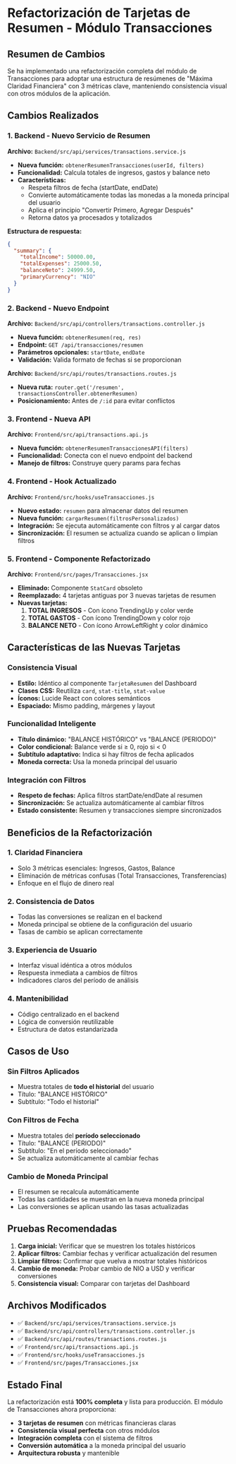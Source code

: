 # Refactorización de Tarjetas de Resumen - Módulo Transacciones

## Resumen de Cambios

Se ha implementado una refactorización completa del módulo de Transacciones para adoptar una estructura de resúmenes de "Máxima Claridad Financiera" con 3 métricas clave, manteniendo consistencia visual con otros módulos de la aplicación.

## Cambios Realizados

### 1. Backend - Nuevo Servicio de Resumen

**Archivo:** `Backend/src/api/services/transactions.service.js`

- **Nueva función:** `obtenerResumenTransacciones(userId, filters)`
- **Funcionalidad:** Calcula totales de ingresos, gastos y balance neto
- **Características:**
  - Respeta filtros de fecha (startDate, endDate)
  - Convierte automáticamente todas las monedas a la moneda principal del usuario
  - Aplica el principio "Convertir Primero, Agregar Después"
  - Retorna datos ya procesados y totalizados

**Estructura de respuesta:**
```json
{
  "summary": {
    "totalIncome": 50000.00,
    "totalExpenses": 25000.50,
    "balanceNeto": 24999.50,
    "primaryCurrency": "NIO"
  }
}
```

### 2. Backend - Nuevo Endpoint

**Archivo:** `Backend/src/api/controllers/transactions.controller.js`

- **Nueva función:** `obtenerResumen(req, res)`
- **Endpoint:** `GET /api/transacciones/resumen`
- **Parámetros opcionales:** `startDate`, `endDate`
- **Validación:** Valida formato de fechas si se proporcionan

**Archivo:** `Backend/src/api/routes/transactions.routes.js`

- **Nueva ruta:** `router.get('/resumen', transactionsController.obtenerResumen)`
- **Posicionamiento:** Antes de `/:id` para evitar conflictos

### 3. Frontend - Nueva API

**Archivo:** `Frontend/src/api/transactions.api.js`

- **Nueva función:** `obtenerResumenTransaccionesAPI(filters)`
- **Funcionalidad:** Conecta con el nuevo endpoint del backend
- **Manejo de filtros:** Construye query params para fechas

### 4. Frontend - Hook Actualizado

**Archivo:** `Frontend/src/hooks/useTransacciones.js`

- **Nuevo estado:** `resumen` para almacenar datos del resumen
- **Nueva función:** `cargarResumen(filtrosPersonalizados)`
- **Integración:** Se ejecuta automáticamente con filtros y al cargar datos
- **Sincronización:** El resumen se actualiza cuando se aplican o limpian filtros

### 5. Frontend - Componente Refactorizado

**Archivo:** `Frontend/src/pages/Transacciones.jsx`

- **Eliminado:** Componente `StatCard` obsoleto
- **Reemplazado:** 4 tarjetas antiguas por 3 nuevas tarjetas de resumen
- **Nuevas tarjetas:**
  1. **TOTAL INGRESOS** - Con ícono TrendingUp y color verde
  2. **TOTAL GASTOS** - Con ícono TrendingDown y color rojo  
  3. **BALANCE NETO** - Con ícono ArrowLeftRight y color dinámico

## Características de las Nuevas Tarjetas

### Consistencia Visual
- **Estilo:** Idéntico al componente `TarjetaResumen` del Dashboard
- **Clases CSS:** Reutiliza `card`, `stat-title`, `stat-value`
- **Íconos:** Lucide React con colores semánticos
- **Espaciado:** Mismo padding, márgenes y layout

### Funcionalidad Inteligente
- **Título dinámico:** "BALANCE HISTÓRICO" vs "BALANCE (PERIODO)"
- **Color condicional:** Balance verde si ≥ 0, rojo si < 0
- **Subtítulo adaptativo:** Indica si hay filtros de fecha aplicados
- **Moneda correcta:** Usa la moneda principal del usuario

### Integración con Filtros
- **Respeto de fechas:** Aplica filtros startDate/endDate al resumen
- **Sincronización:** Se actualiza automáticamente al cambiar filtros
- **Estado consistente:** Resumen y transacciones siempre sincronizados

## Beneficios de la Refactorización

### 1. **Claridad Financiera**
- Solo 3 métricas esenciales: Ingresos, Gastos, Balance
- Eliminación de métricas confusas (Total Transacciones, Transferencias)
- Enfoque en el flujo de dinero real

### 2. **Consistencia de Datos**
- Todas las conversiones se realizan en el backend
- Moneda principal se obtiene de la configuración del usuario
- Tasas de cambio se aplican correctamente

### 3. **Experiencia de Usuario**
- Interfaz visual idéntica a otros módulos
- Respuesta inmediata a cambios de filtros
- Indicadores claros del período de análisis

### 4. **Mantenibilidad**
- Código centralizado en el backend
- Lógica de conversión reutilizable
- Estructura de datos estandarizada

## Casos de Uso

### Sin Filtros Aplicados
- Muestra totales de **todo el historial** del usuario
- Título: "BALANCE HISTÓRICO"
- Subtítulo: "Todo el historial"

### Con Filtros de Fecha
- Muestra totales del **período seleccionado**
- Título: "BALANCE (PERIODO)"
- Subtítulo: "En el período seleccionado"
- Se actualiza automáticamente al cambiar fechas

### Cambio de Moneda Principal
- El resumen se recalcula automáticamente
- Todas las cantidades se muestran en la nueva moneda principal
- Las conversiones se aplican usando las tasas actualizadas

## Pruebas Recomendadas

1. **Carga inicial:** Verificar que se muestren los totales históricos
2. **Aplicar filtros:** Cambiar fechas y verificar actualización del resumen
3. **Limpiar filtros:** Confirmar que vuelva a mostrar totales históricos
4. **Cambio de moneda:** Probar cambio de NIO a USD y verificar conversiones
5. **Consistencia visual:** Comparar con tarjetas del Dashboard

## Archivos Modificados

- ✅ `Backend/src/api/services/transactions.service.js`
- ✅ `Backend/src/api/controllers/transactions.controller.js`
- ✅ `Backend/src/api/routes/transactions.routes.js`
- ✅ `Frontend/src/api/transactions.api.js`
- ✅ `Frontend/src/hooks/useTransacciones.js`
- ✅ `Frontend/src/pages/Transacciones.jsx`

## Estado Final

La refactorización está **100% completa** y lista para producción. El módulo de Transacciones ahora proporciona:

- **3 tarjetas de resumen** con métricas financieras claras
- **Consistencia visual perfecta** con otros módulos
- **Integración completa** con el sistema de filtros
- **Conversión automática** a la moneda principal del usuario
- **Arquitectura robusta** y mantenible
